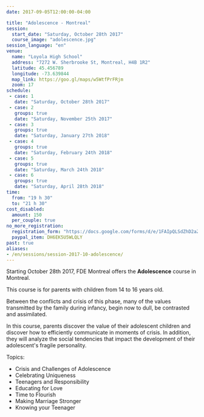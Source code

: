 ```yaml
---
date: 2017-09-05T12:00:00-04:00

title: "Adolescence - Montreal"
session:
  start_date: "Saturday, October 28th 2017"
  course_image: "adolescence.jpg"
session_language: "en"
venue:
  name: "Loyola High School"
  address: "7272 W. Sherbrooke St, Montreal, H4B 1R2"
  latitude: 45.456789
  longitude: -73.639844
  map_link: https://goo.gl/maps/w5WtfPrFRjm
  zoom: 17
schedule:
 - case: 1
   date: "Saturday, October 28th 2017"
 - case: 2
   groups: true
   date: "Saturday, November 25th 2017"
 - case: 3
   groups: true
   date: "Saturday, January 27th 2018"
 - case: 4
   groups: true
   date: "Saturday, February 24th 2018"
 - case: 5
   groups: true
   date: "Saturday, March 24th 2018"
 - case: 6
   groups: true
   date: "Saturday, April 28th 2018"
time:
  from: "19 h 30"
  to: "21 h 30"
cost_disabled:
  amount: 150
  per_couple: true
no_more_registration:
  registration_form: "https://docs.google.com/forms/d/e/1FAIpQLSdZhD2aZesbUnmcd8Utp6X-1iKoV6GiCxJZvHz6kYlpFNEbOw/viewform?usp=sf_link"
  paypal_item: DH6EK5U5WLQLY
past: true
aliases:
- /en/sessions/session-2017-10-adolescence/
---
```


Starting October 28th 2017, FDE Montreal offers the **Adolescence** course in Montreal.

This course is for parents with children from 14 to 16 years old.

Between the conflicts and crisis of this phase, many of the values transmitted
by the family during infancy, begin now to dull, be contrasted and assimilated.

In this course, parents discover the value of their adolescent children and
discover how to efficiently communicate in moments of crisis. In addition, they
will analyze the social tendencies that impact the development of their
adolescent's fragile personality.

Topics:

* Crisis and Challenges of Adolescence
* Celebrating Uniqueness
* Teenagers and Responsibility
* Educating for Love
* Time to Flourish
* Making Marriage Stronger
* Knowing your Teenager
